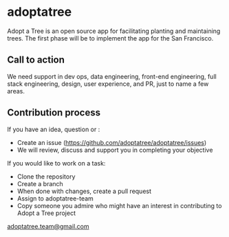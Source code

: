 # adoptatree
Adopt a Tree is an open source app for facilitating planting and maintaining trees. The first phase will be to implement the app for the San Francisco.

## Call to action
We need support in dev ops, data engineering, front-end engineering, full stack engineering, design, user experience, and PR, just to name a few areas.

## Contribution process
If you have an idea, question or :
- Create an issue (https://github.com/adoptatree/adoptatree/issues)
- We will review, discuss and support you in completing your objective

If you would like to work on a task:

- Clone the repository
- Create a branch
- When done with changes, create a pull request
- Assign to adoptatree-team
- Copy someone you admire who might have an interest in contributing to Adopt a Tree project

adoptatree.team@gmail.com

